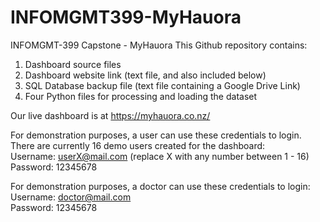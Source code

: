 # INFOMGMT399-MyHauora
INFOMGMT-399 Capstone - MyHauora
This Github repository contains:
1. Dashboard source files
2. Dashboard website link (text file, and also included below)
3. SQL Database backup file (text file containing a Google Drive Link)
4. Four Python files for processing and loading the dataset

Our live dashboard is at https://myhauora.co.nz/

For demonstration purposes, a user can use these credentials to login.  
There are currently 16 demo users created for the dashboard:  
Username: userX@mail.com (replace X with any number between 1 - 16)  
Password: 12345678

For demonstration purposes, a doctor can use these credentials to login:  
Username: doctor@mail.com  
Password: 12345678
